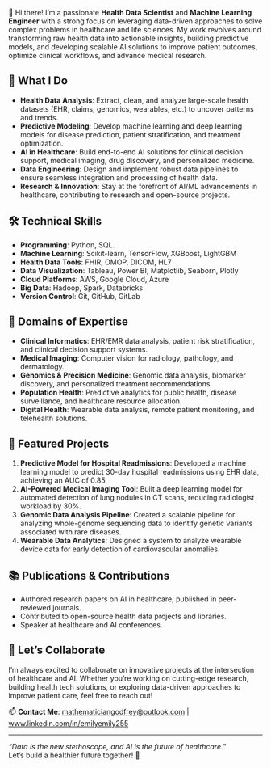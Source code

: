 
👋 Hi there! I’m a passionate **Health Data Scientist** and **Machine Learning Engineer** with a strong focus on leveraging data-driven approaches to solve complex problems in healthcare and life sciences. My work revolves around transforming raw health data into actionable insights, building predictive models, and developing scalable AI solutions to improve patient outcomes, optimize clinical workflows, and advance medical research.

## 🔬 **What I Do**
- **Health Data Analysis**: Extract, clean, and analyze large-scale health datasets (EHR, claims, genomics, wearables, etc.) to uncover patterns and trends.
- **Predictive Modeling**: Develop machine learning and deep learning models for disease prediction, patient stratification, and treatment optimization.
- **AI in Healthcare**: Build end-to-end AI solutions for clinical decision support, medical imaging, drug discovery, and personalized medicine.
- **Data Engineering**: Design and implement robust data pipelines to ensure seamless integration and processing of health data.
- **Research & Innovation**: Stay at the forefront of AI/ML advancements in healthcare, contributing to research and open-source projects.

## 🛠️ **Technical Skills**
- **Programming**: Python, SQL.
- **Machine Learning**: Scikit-learn, TensorFlow, XGBoost, LightGBM
- **Health Data Tools**: FHIR, OMOP, DICOM, HL7
- **Data Visualization**: Tableau, Power BI, Matplotlib, Seaborn, Plotly
- **Cloud Platforms**: AWS, Google Cloud, Azure
- **Big Data**: Hadoop, Spark, Databricks
- **Version Control**: Git, GitHub, GitLab

## 🏥 **Domains of Expertise**
- **Clinical Informatics**: EHR/EMR data analysis, patient risk stratification, and clinical decision support systems.
- **Medical Imaging**: Computer vision for radiology, pathology, and dermatology.
- **Genomics & Precision Medicine**: Genomic data analysis, biomarker discovery, and personalized treatment recommendations.
- **Population Health**: Predictive analytics for public health, disease surveillance, and healthcare resource allocation.
- **Digital Health**: Wearable data analysis, remote patient monitoring, and telehealth solutions.

## 📂 **Featured Projects**
1. **Predictive Model for Hospital Readmissions**: Developed a machine learning model to predict 30-day hospital readmissions using EHR data, achieving an AUC of 0.85.
2. **AI-Powered Medical Imaging Tool**: Built a deep learning model for automated detection of lung nodules in CT scans, reducing radiologist workload by 30%.
3. **Genomic Data Analysis Pipeline**: Created a scalable pipeline for analyzing whole-genome sequencing data to identify genetic variants associated with rare diseases.
4. **Wearable Data Analytics**: Designed a system to analyze wearable device data for early detection of cardiovascular anomalies.

## 📚 **Publications & Contributions**
- Authored research papers on AI in healthcare, published in peer-reviewed journals.
- Contributed to open-source health data projects and libraries.
- Speaker at healthcare and AI conferences.

## 🌱 **Let’s Collaborate**
I’m always excited to collaborate on innovative projects at the intersection of healthcare and AI. Whether you’re working on cutting-edge research, building health tech solutions, or exploring data-driven approaches to improve patient care, feel free to reach out!

📫 **Contact Me**: mathematiciangodfrey@outlook.com | www.linkedin.com/in/emilyemily255

---

*“Data is the new stethoscope, and AI is the future of healthcare.”*  
Let’s build a healthier future together! 🚀

<!--
**matician255/matician255** is a ✨ _special_ ✨ repository because its `README.md` (this file) appears on your GitHub profile.

Here are some ideas to get you started:

- 🔭 I’m currently working on ...
- 🌱 I’m currently learning ...
- 👯 I’m looking to collaborate on ...
- 🤔 I’m looking for help with ...
- 💬 Ask me about ...
- 📫 How to reach me: ...
- 😄 Pronouns: ...
- ⚡ Fun fact: ...
-->

